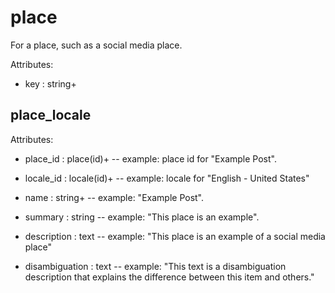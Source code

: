 # place

For a place, such as a social media place.

Attributes:

* key : string+


## place_locale

Attributes:

* place_id : place(id)+ -- example: place id for "Example Post".

* locale_id : locale(id)+ -- example: locale for "English - United States"

* name : string+ -- example: "Example Post".

* summary : string -- example: "This place is an example".

* description : text -- example: "This place is an example of a social media place"

* disambiguation : text -- example: "This text is a disambiguation description that explains the difference between this item and others."
